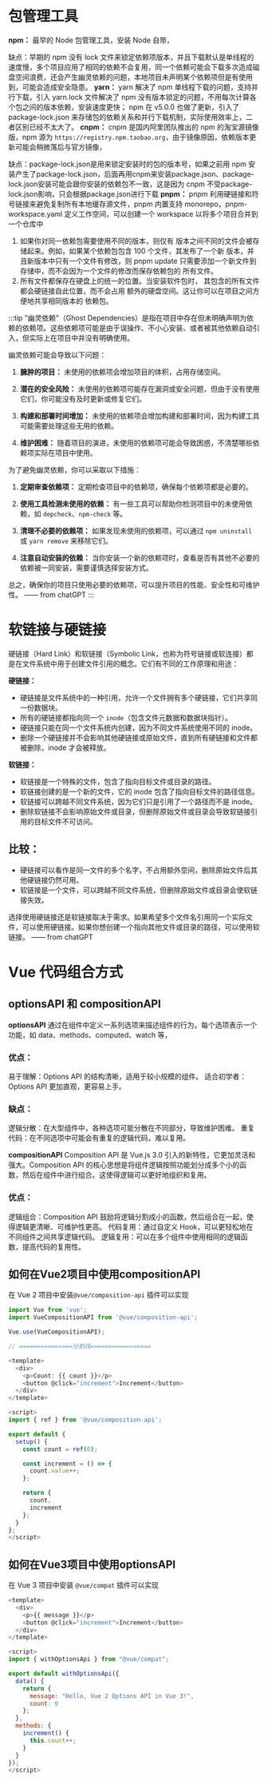 # 包管理工具

**npm：**
最早的 Node 包管理工具，安装 Node 自带，

缺点：早期的 npm 没有 lock 文件来锁定依赖项版本，并且下载默认是单线程的速度慢，多个项目应用了相同的依赖不会复用，同一个依赖可能会下载多次造成磁盘空间浪费，还会产生幽灵依赖的问题，本地项目未声明某个依赖项但是有使用到，可能会造成安全隐患。
**yarn：**
yarn 解决了 npm 单线程下载的问题，支持并行下载，引入 yarn.lock 文件解决了 npm 没有版本锁定的问题，不用每次计算各个包之间的版本依赖，安装速度更快；
npm 在 v5.0.0 也做了更新，引入了package-lock.json 来存储包的依赖关系和并行下载机制，实际使用效率上，二者区别已经不太大了。
**cnpm：**
cnpm 是国内阿里团队推出的 npm 的淘宝源镜像版，npm 源为 `https://registry.npm.taobao.org`，由于镜像原因，依赖版本更新可能会稍微落后与官方镜像，

缺点：package-lock.json是用来锁定安装时的包的版本号，如果之前用 npm 安装产生了package-lock.json，后面再用cnpm来安装package.json、package-lock.json安装可能会跟你安装的依赖包不一致，这是因为 cnpm 不受package-lock.json影响，只会根据package.json进行下载
**pnpm：**
pnpm 利用硬链接和符号链接来避免复制所有本地缓存源文件，pnpm 内置支持 monorepo，pnpm-workspace.yaml 定义工作空间，可以创建一个 workspace 以将多个项目合并到一个仓库中

1. 如果你对同一依赖包需要使用不同的版本，则仅有 版本之间不同的文件会被存储起来。例如，如果某个依赖包包含 100 个文件，其发布了一个新 版本，并且新版本中只有一个文件有修改，则 pnpm update 只需要添加一个新文件到存储中，而不会因为一个文件的修改而保存依赖包的 所有文件。
2. 所有文件都保存在硬盘上的统一的位置。当安装软件包时， 其包含的所有文件都会硬链接自此位置，而不会占用 额外的硬盘空间。这让你可以在项目之间方便地共享相同版本的 依赖包。

:::tip
"幽灵依赖"（Ghost Dependencies）是指在项目中存在但未明确声明为依赖的依赖项。这些依赖项可能是由于误操作、不小心安装、或者被其他依赖自动引入，但实际上在项目中并没有明确使用。

幽灵依赖可能会导致以下问题：

1. **臃肿的项目：** 未使用的依赖项会增加项目的体积，占用存储空间。

2. **潜在的安全风险：** 未使用的依赖项可能存在漏洞或安全问题，但由于没有使用它们，你可能没有及时更新或修复它们。

3. **构建和部署时间增加：** 未使用的依赖项会增加构建和部署时间，因为构建工具可能需要处理这些无用的依赖。

4. **维护困难：** 随着项目的演进，未使用的依赖项可能会导致困惑，不清楚哪些依赖项实际在项目中使用。

为了避免幽灵依赖，你可以采取以下措施：

1. **定期审查依赖项：** 定期检查项目中的依赖项，确保每个依赖项都是必要的。

2. **使用工具检测未使用的依赖：** 有一些工具可以帮助你检测项目中的未使用依赖，如 `depcheck`、`npm-check` 等。

3. **清理不必要的依赖项：** 如果发现未使用的依赖项，可以通过 `npm uninstall` 或 `yarn remove` 来移除它们。

4. **注意自动安装的依赖：** 当你安装一个新的依赖项时，查看是否有其他不必要的依赖被一同安装，需要谨慎选择安装方式。

总之，确保你的项目只使用必要的依赖项，可以提升项目的性能、安全性和可维护性。
—— from chatGPT
:::

# 软链接与硬链接
硬链接（Hard Link）和软链接（Symbolic Link，也称为符号链接或软连接）都是在文件系统中用于创建文件引用的概念。它们有不同的工作原理和用途：

**硬链接：**
- 硬链接是文件系统中的一种引用，允许一个文件拥有多个硬链接，它们共享同一份数据块。
- 所有的硬链接都指向同一个 `inode`（包含文件元数据和数据块指针）。
- 硬链接只能在同一个文件系统内创建，因为不同文件系统使用不同的 inode。
- 删除一个硬链接并不会影响其他硬链接或原始文件，直到所有硬链接和文件都被删除，inode 才会被释放。

**软链接：**
- 软链接是一个特殊的文件，包含了指向目标文件或目录的路径。
- 软链接创建的是一个新的文件，它的 inode 包含了指向目标文件的路径信息。
- 软链接可以跨越不同文件系统，因为它们只是引用了一个路径而不是 inode。
- 删除软链接不会影响原始文件或目录，但删除原始文件或目录会导致软链接引用的目标文件不可访问。

## 比较：
- 硬链接可以看作是同一文件的多个名字，不占用额外空间，删除原始文件后其他硬链接仍然可用。
- 软链接是一个文件，可以跨越不同文件系统，但删除原始文件或目录会使软链接失效。

选择使用硬链接还是软链接取决于需求。如果希望多个文件名引用同一个实际文件，可以使用硬链接。如果你想创建一个指向其他文件或目录的路径，可以使用软链接。
—— from chatGPT

# Vue 代码组合方式

## optionsAPI 和 compositionAPI

**optionsAPI**
通过在组件中定义一系列选项来描述组件的行为。每个选项表示一个功能，如 data、methods、computed、watch 等，

### 优点：
易于理解：Options API 的结构清晰，适用于较小规模的组件。
适合初学者：Options API 更加直观，更容易上手。

### 缺点：
逻辑分散：在大型组件中，各种选项可能分散在不同部分，导致维护困难。
重复代码：在不同选项中可能会有重复的逻辑代码，难以复用。

**compositionAPI**
Composition API 是 Vue.js 3.0 引入的新特性，它更加灵活和强大。Composition API 的核心思想是将组件逻辑按照功能划分成多个小的函数，然后在组件中进行组合。这使得逻辑可以更好地组织和复用。

### 优点：
逻辑组合：Composition API 鼓励将逻辑分割成小的函数，然后组合在一起，使得逻辑更清晰、可维护性更高。
代码复用：通过自定义 Hook，可以更轻松地在不同组件之间共享逻辑代码。
逻辑复用：可以在多个组件中使用相同的逻辑函数，提高代码的复用性。

## 如何在Vue2项目中使用compositionAPI
在 Vue 2 项目中安装`@vue/composition-api` 插件可以实现
```js
import Vue from 'vue';
import VueCompositionAPI from '@vue/composition-api';

Vue.use(VueCompositionAPI);

// ===============分割线=================

<template>
  <div>
    <p>Count: {{ count }}</p>
    <button @click="increment">Increment</button>
  </div>
</template>

<script>
import { ref } from '@vue/composition-api';

export default {
  setup() {
    const count = ref(0);

    const increment = () => {
      count.value++;
    };

    return {
      count,
      increment
    };
  }
};
</script>

```

## 如何在Vue3项目中使用optionsAPI
在 Vue 3 项目中安装 `@vue/compat` 插件可以实现
```js
<template>
  <div>
    <p>{{ message }}</p>
    <button @click="increment">Increment</button>
  </div>
</template>

<script>
import { withOptionsApi } from "@vue/compat";

export default withOptionsApi({
  data() {
    return {
      message: "Hello, Vue 2 Options API in Vue 3!",
      count: 0
    };
  },
  methods: {
    increment() {
      this.count++;
    }
  }
});
</script>
```